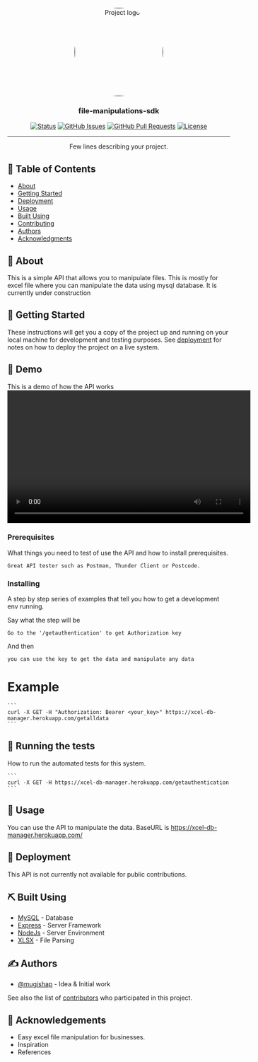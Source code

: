 <body style="scroll-behaviour:'smooth'">
<p align="center">
  <a href="" rel="noopener">
 <img style="border-radius:100%;" width=200px height=200px src="https://play-lh.googleusercontent.com/1nfAdJs2Ep2q1skM7QwJ1uHooWSbpFkbIBHhAX6EmdzEKmtk42713TiTU28mWlkcFKPA" alt="Project logo"></a>
</p>

<h3 align="center">file-manipulations-sdk</h3>

<div align="center">

[![Status](https://img.shields.io/badge/status-active-success.svg)]()
[![GitHub Issues](https://img.shields.io/github/issues/mugishap/file-manipulations-sdk.svg)](https://github.com/mugishap/file-manipulations-sdk/issues)
[![GitHub Pull Requests](https://img.shields.io/github/issues-pr/mugishap/file-manipulations-sdk.svg)](https://github.com/mugishap/file-manipulations-sdk/pulls)
[![License](https://img.shields.io/badge/license-MIT-blue.svg)](/LICENSE)

</div>

---

<p align="center"> Few lines describing your project.
    <br>
</p>

## 📝 Table of Contents

- [About](#about)
- [Getting Started](#getting_started)
- [Deployment](#deployment)
- [Usage](#usage)
- [Built Using](#built_using)
- [Contributing](#deployment)
- [Authors](#authors)
- [Acknowledgments](#acknowledgement)

## 🧐 About <a id = "about"></a>

This is a simple API that allows you to manipulate files. This is mostly for excel file where you can manipulate the data using mysql database. It is currently under construction

## 🏁 Getting Started <a id = "getting_started"></a>

These instructions will get you a copy of the project up and running on your local machine for development and testing purposes. See [deployment](#deployment) for notes on how to deploy the project on a live system.

## 🚀 Demo <a id = "demo"></a>
This is a demo of how the API works
<video width=550 height=300 controls autoplay src="https://res.cloudinary.com/precieux/video/upload/v1653120652/agqqj31wya9xcse88deg.mkv"></video>

### Prerequisites

What things you need to test of use the API and how to install prerequisites.

```
Great API tester such as Postman, Thunder Client or Postcode.
```

### Installing

A step by step series of examples that tell you how to get a development env running.

Say what the step will be

```
Go to the '/getauthentication' to get Authorization key
```

And then

```
you can use the key to get the data and manipulate any data
```

# Example

    ```
    curl -X GET -H "Authorization: Bearer <your_key>" https://xcel-db-manager.herokuapp.com/getalldata
    ```

## 🔧 Running the tests <a id = "tests"></a>

How to run the automated tests for this system.

    ```
    curl -X GET -H https://xcel-db-manager.herokuapp.com/getauthentication
    ```

## 🎈 Usage <a id="usage"></a>

You can use the API to manipulate the data. BaseURL is https://xcel-db-manager.herokuapp.com/

## 🚀 Deployment <a id = "deployment"></a>

This API is not currently not available for public contributions.

## ⛏️ Built Using <a id = "built_using"></a>

- [MySQL](https://www.mongodb.com/) - Database
- [Express](https://expressjs.com/) - Server Framework
- [NodeJs](https://nodejs.org/en/) - Server Environment
- [XLSX](https://nodejs.org/en/) - File Parsing

## ✍️ Authors <a id = "authors"></a>

- [@mugishap](https://github.com/mugishap) - Idea & Initial work

See also the list of [contributors](https://github.com/mugishap/file-manipulations-sdk/contributors) who participated in this project.

## 🎉 Acknowledgements <a id = "acknowledgement"></a>

- Easy excel file manipulation for businesses.
- Inspiration
- References
</body>
